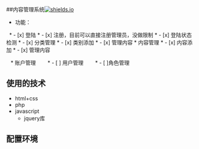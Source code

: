 

##内容管理系统[![shields.io](https://img.shields.io/badge/mysql-download-green.svg)](数据库下载地址)

* 功能：

    * - [x] 登陆
    * - [x] 注册，目前可以直接注册管理员，没做限制
    * - [x] 登陆状态检测
    * - [x] 分类管理
        * - [x] 类别添加
        * - [x] 管理内容
    * 内容管理
        * - [x] 内容添加
        * - [x] 管理内容
        
    * 账户管理
        * - [ ] 用户管理
        * - [ ]角色管理 
   
## 使用的技术
*  html+css
*  php
*  javascript
    *  jquery库
    
## 配置环境
